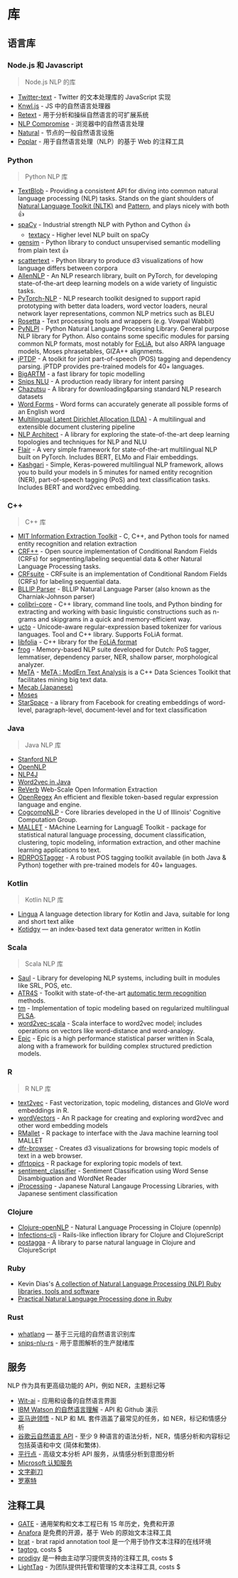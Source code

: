 # 库

## 语言库

### Node.js 和 Javascript

> Node.js NLP 的库

- [Twitter-text](https://github.com/twitter/twitter-text) - Twitter 的文本处理库的 JavaScript 实现
- [Knwl.js](https://github.com/benhmoore/Knwl.js) - JS 中的自然语言处理器
- [Retext](https://github.com/retextjs/retext) - 用于分析和操纵自然语言的可扩展系统
- [NLP Compromise](https://github.com/spencermountain/compromise) - 浏览器中的自然语言处理
- [Natural](https://github.com/NaturalNode/natural) - 节点的一般自然语言设施
- [Poplar](https://github.com/synyi/poplar) - 用于自然语言处理（NLP）的基于 Web 的注释工具

### Python

> Python NLP 库

- [TextBlob](http://textblob.readthedocs.org/) - Providing a consistent API for diving into common natural language processing (NLP) tasks. Stands on the giant shoulders of [Natural Language Toolkit (NLTK)](https://www.nltk.org/) and [Pattern](https://github.com/clips/pattern), and plays nicely with both :+1:
- [spaCy](https://github.com/explosion/spaCy) - Industrial strength NLP with Python and Cython :+1:
  - [textacy](https://github.com/chartbeat-labs/textacy) - Higher level NLP built on spaCy
- [gensim](https://radimrehurek.com/gensim/index.html) - Python library to conduct unsupervised semantic modelling from plain text :+1:
- [scattertext](https://github.com/JasonKessler/scattertext) - Python library to produce d3 visualizations of how language differs between corpora
- [AllenNLP](https://github.com/allenai/allennlp) - An NLP research library, built on PyTorch, for developing state-of-the-art deep learning models on a wide variety of linguistic tasks.
- [PyTorch-NLP](https://github.com/PetrochukM/PyTorch-NLP) - NLP research toolkit designed to support rapid prototyping with better data loaders, word vector loaders, neural network layer representations, common NLP metrics such as BLEU
- [Rosetta](https://github.com/columbia-applied-data-science/rosetta) - Text processing tools and wrappers (e.g. Vowpal Wabbit)
- [PyNLPl](https://github.com/proycon/pynlpl) - Python Natural Language Processing Library. General purpose NLP library for Python. Also contains some specific modules for parsing common NLP formats, most notably for [FoLiA](https://proycon.github.io/folia/), but also ARPA language models, Moses phrasetables, GIZA++ alignments.
- [jPTDP](https://github.com/datquocnguyen/jPTDP) - A toolkit for joint part-of-speech (POS) tagging and dependency parsing. jPTDP provides pre-trained models for 40+ languages.
- [BigARTM](https://github.com/bigartm/bigartm) - a fast library for topic modelling
- [Snips NLU](https://github.com/snipsco/snips-nlu) - A production ready library for intent parsing
- [Chazutsu](https://github.com/chakki-works/chazutsu) - A library for downloading&parsing standard NLP research datasets
- [Word Forms](https://github.com/gutfeeling/word_forms) - Word forms can accurately generate all possible forms of an English word
- [Multilingual Latent Dirichlet Allocation (LDA)](https://github.com/ArtificiAI/Multilingual-Latent-Dirichlet-Allocation-LDA) - A multilingual and extensible document clustering pipeline
- [NLP Architect](https://github.com/NervanaSystems/nlp-architect) - A library for exploring the state-of-the-art deep learning topologies and techniques for NLP and NLU
- [Flair](https://github.com/zalandoresearch/flair) - A very simple framework for state-of-the-art multilingual NLP built on PyTorch. Includes BERT, ELMo and Flair embeddings.
- [Kashgari](https://github.com/BrikerMan/Kashgari) - Simple, Keras-powered multilingual NLP framework, allows you to build your models in 5 minutes for named entity recognition (NER), part-of-speech tagging (PoS) and text classification tasks. Includes BERT and word2vec embedding.

### C++

> C++ 库

- [MIT Information Extraction Toolkit](https://github.com/mit-nlp/MITIE) - C, C++, and Python tools for named entity recognition and relation extraction
- [CRF++](https://taku910.github.io/crfpp/) - Open source implementation of Conditional Random Fields (CRFs) for segmenting/labeling sequential data & other Natural Language Processing tasks.
- [CRFsuite](http://www.chokkan.org/software/crfsuite/) - CRFsuite is an implementation of Conditional Random Fields (CRFs) for labeling sequential data.
- [BLLIP Parser](https://github.com/BLLIP/bllip-parser) - BLLIP Natural Language Parser (also known as the Charniak-Johnson parser)
- [colibri-core](https://github.com/proycon/colibri-core) - C++ library, command line tools, and Python binding for extracting and working with basic linguistic constructions such as n-grams and skipgrams in a quick and memory-efficient way.
- [ucto](https://github.com/LanguageMachines/ucto) - Unicode-aware regular-expression based tokenizer for various languages. Tool and C++ library. Supports FoLiA format.
- [libfolia](https://github.com/LanguageMachines/libfolia) - C++ library for the [FoLiA format](https://proycon.github.io/folia/)
- [frog](https://github.com/LanguageMachines/frog) - Memory-based NLP suite developed for Dutch: PoS tagger, lemmatiser, dependency parser, NER, shallow parser, morphological analyzer.
- [MeTA](https://github.com/meta-toolkit/meta) - [MeTA : ModErn Text Analysis](https://meta-toolkit.org/) is a C++ Data Sciences Toolkit that facilitates mining big text data.
- [Mecab (Japanese)](https://taku910.github.io/mecab/)
- [Moses](http://statmt.org/moses/)
- [StarSpace](https://github.com/facebookresearch/StarSpace) - a library from Facebook for creating embeddings of word-level, paragraph-level, document-level and for text classification

### Java

> Java NLP 库

- [Stanford NLP](https://nlp.stanford.edu/software/index.shtml)
- [OpenNLP](https://opennlp.apache.org/)
- [NLP4J](https://emorynlp.github.io/nlp4j/)
- [Word2vec in Java](https://deeplearning4j.org/docs/latest/deeplearning4j-nlp-word2vec)
- [ReVerb](https://github.com/knowitall/reverb/) Web-Scale Open Information Extraction
- [OpenRegex](https://github.com/knowitall/openregex) An efficient and flexible token-based regular expression language and engine.
- [CogcompNLP](https://github.com/CogComp/cogcomp-nlp) - Core libraries developed in the U of Illinois' Cognitive Computation Group.
- [MALLET](http://mallet.cs.umass.edu/) - MAchine Learning for LanguagE Toolkit - package for statistical natural language processing, document classification, clustering, topic modeling, information extraction, and other machine learning applications to text.
- [RDRPOSTagger](https://github.com/datquocnguyen/RDRPOSTagger) - A robust POS tagging toolkit available (in both Java & Python) together with pre-trained models for 40+ languages.

### Kotlin

> Kotlin NLP 库

- [Lingua](https://github.com/pemistahl/lingua/) A language detection library for Kotlin and Java, suitable for long and short text alike
- [Kotidgy](https://github.com/meiblorn/kotidgy) — an index-based text data generator written in Kotlin

### Scala

> Scala NLP 库

- [Saul](https://github.com/CogComp/saul) - Library for developing NLP systems, including built in modules like SRL, POS, etc.
- [ATR4S](https://github.com/ispras/atr4s) - Toolkit with state-of-the-art [automatic term recognition](https://en.wikipedia.org/wiki/Terminology_extraction) methods.
- [tm](https://github.com/ispras/tm) - Implementation of topic modeling based on regularized multilingual [PLSA](https://en.wikipedia.org/wiki/Probabilistic_latent_semantic_analysis).
- [word2vec-scala](https://github.com/Refefer/word2vec-scala) - Scala interface to word2vec model; includes operations on vectors like word-distance and word-analogy.
- [Epic](https://github.com/dlwh/epic) - Epic is a high performance statistical parser written in Scala, along with a framework for building complex structured prediction models.

### R

> R NLP 库

- [text2vec](https://github.com/dselivanov/text2vec) - Fast vectorization, topic modeling, distances and GloVe word embeddings in R.
- [wordVectors](https://github.com/bmschmidt/wordVectors) - An R package for creating and exploring word2vec and other word embedding models
- [RMallet](https://github.com/mimno/RMallet) - R package to interface with the Java machine learning tool MALLET
- [dfr-browser](https://github.com/agoldst/dfr-browser) - Creates d3 visualizations for browsing topic models of text in a web browser.
- [dfrtopics](https://github.com/agoldst/dfrtopics) - R package for exploring topic models of text.
- [sentiment_classifier](https://github.com/kevincobain2000/sentiment_classifier) - Sentiment Classification using Word Sense Disambiguation and WordNet Reader
- [jProcessing](https://github.com/kevincobain2000/jProcessing) - Japanese Natural Langauge Processing Libraries, with Japanese sentiment classification

### Clojure

- [Clojure-openNLP](https://github.com/dakrone/clojure-opennlp) - Natural Language Processing in Clojure (opennlp)
- [Infections-clj](https://github.com/r0man/inflections-clj) - Rails-like inflection library for Clojure and ClojureScript
- [postagga](https://github.com/fekr/postagga) - A library to parse natural language in Clojure and ClojureScript

### Ruby

- Kevin Dias's [A collection of Natural Language Processing (NLP) Ruby libraries, tools and software](https://github.com/diasks2/ruby-nlp)
- [Practical Natural Language Processing done in Ruby](https://github.com/arbox/nlp-with-ruby)

### Rust

- [whatlang](https://github.com/greyblake/whatlang-rs) — 基于三元组的自然语言识别库
- [snips-nlu-rs](https://github.com/snipsco/snips-nlu-rs) - 用于意图解析的生产就绪库

## 服务

NLP 作为具有更高级功能的 API，例如 NER，主题标记等

- [Wit-ai](https://github.com/wit-ai/wit) - 应用和设备的自然语言界面
- [IBM Watson 的自然语言理解](https://github.com/watson-developer-cloud/natural-language-understanding-nodejs) - API 和 Github 演示
- [亚马逊领悟](https://aws.amazon.com/comprehend/) - NLP 和 ML 套件涵盖了最常见的任务，如 NER，标记和情感分析
- [谷歌云自然语言 API](https://cloud.google.com/natural-language/) - 至少 9 种语言的语法分析，NER，情感分析和内容标记包括英语和中文 (简体和繁体).
- [平行点](https://www.paralleldots.com/text-analysis-apis) - 高级文本分析 API 服务，从情感分析到意图分析
- [Microsoft 认知服务](https://azure.microsoft.com/en-us/services/cognitive-services/text-analytics/)
- [文字剃刀](https://www.textrazor.com/)
- [罗塞特](https://www.rosette.com/)

## 注释工具

- [GATE](https://gate.ac.uk/overview.html) - 通用架构和文本工程已有 15 年历史，免费和开源
- [Anafora](https://github.com/weitechen/anafora) 是免费的开源，基于 Web 的原始文本注释工具
- [brat](https://brat.nlplab.org/) - brat rapid annotation tool 是一个用于协作文本注释的在线环境
- [tagtog](https://www.tagtog.net/), costs \$
- [prodigy](https://prodi.gy/) 是一种由主动学习提供支持的注释工具, costs \$
- [LightTag](https://lighttag.io) - 为团队提供托管和管理的文本注释工具, costs \$
